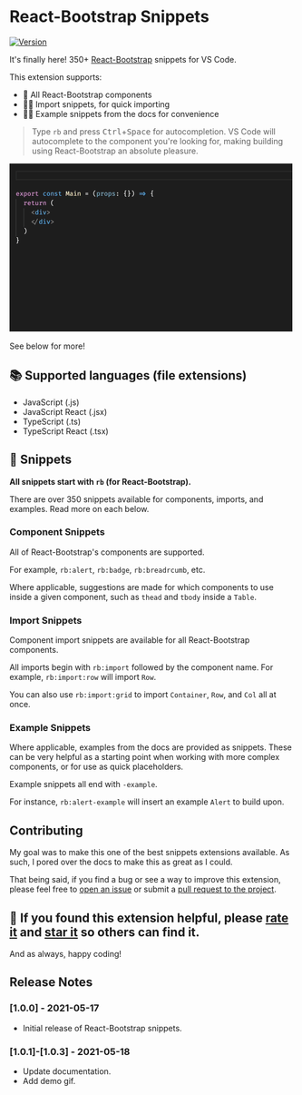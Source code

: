 # React-Bootstrap Snippets

[![Version](https://vsmarketplacebadge.apphb.com/version/justinmahar.react-bootstrap-snippets.svg)](https://marketplace.visualstudio.com/items?itemName=justinmahar.react-bootstrap-snippets)

It's finally here! 350+ [React-Bootstrap](https://react-bootstrap.github.io/) snippets for VS Code.

This extension supports:

- 🙌 All React-Bootstrap components
- 💁‍♀️ Import snippets, for quick importing
- 🙋‍♂️ Example snippets from the docs for convenience

> Type `rb` and press <kbd>Ctrl</kbd>+<kbd>Space</kbd> for autocompletion. VS Code will autocomplete to the component you're looking for, making building using React-Bootstrap an absolute pleasure.

![Demo](./images/demo.gif)

See below for more!

## 📚 Supported languages (file extensions)
- JavaScript (.js)
- JavaScript React (.jsx)
- TypeScript (.ts)
- TypeScript React (.tsx)

## 📖 Snippets

**All snippets start with `rb` (for React-Bootstrap).**

There are over 350 snippets available for components, imports, and examples. Read more on each below.

### Component Snippets

All of React-Bootstrap's components are supported.

For example, `rb:alert`, `rb:badge`, `rb:breadrcumb`, etc.

Where applicable, suggestions are made for which components to use inside a given component, such as `thead` and `tbody` inside a `Table`.

### Import Snippets

Component import snippets are available for all React-Bootstrap components. 

All imports begin with `rb:import` followed by the component name. For example, `rb:import:row` will import `Row`. 

You can also use `rb:import:grid` to import `Container`, `Row`, and `Col` all at once.

### Example Snippets

Where applicable, examples from the docs are provided as snippets. These can be very helpful as a starting point when working with more complex components, or for use as quick placeholders.

Example snippets all end with `-example`. 

For instance, `rb:alert-example` will insert an example `Alert` to build upon.

## Contributing

My goal was to make this one of the best snippets extensions available. As such, I pored over the docs to make this as great as I could.

That being said, if you find a bug or see a way to improve this extension, please feel free to [open an issue](https://github.com/justinmahar/vscode-react-bootstrap-snippets/issues) or submit a [pull request to the project](https://github.com/justinmahar/vscode-react-bootstrap-snippets).

## 🌟 If you found this extension helpful, please **[rate it](https://marketplace.visualstudio.com/items?itemName=justinmahar.react-bootstrap-snippets&ssr=false#review-details)** and **[star it](https://github.com/justinmahar/vscode-react-bootstrap-snippets)** so others can find it. 

And as always, happy coding!

## Release Notes

### [1.0.0] - 2021-05-17

- Initial release of React-Bootstrap snippets.

### [1.0.1]-[1.0.3] - 2021-05-18

- Update documentation. 
- Add demo gif.
